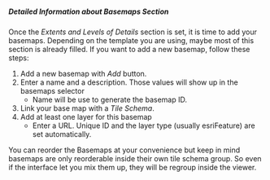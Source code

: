 ##### Detailed Information about _Basemaps_ Section

Once the _Extents and Levels of Details_ section is set, it is time to add your basemaps. Depending on the template you
are using, maybe most of this section is already filled. If you want to add a new basemap, follow these steps:

1. Add a new basemap with _Add_ button.
2. Enter a name and a description. Those values will show up in the basemaps selector
    * Name will be use to generate the basemap ID.
3. Link your base map with a _Tile Schema_.
4. Add at least one layer for this basemap
    * Enter a URL. Unique ID and the layer type (usually esriFeature) are set automatically.

You can reorder the Basemaps at your convenience but keep in mind basemaps are only reorderable inside their own tile schema
group. So even if the interface let you mix them up, they will be regroup inside the viewer.
